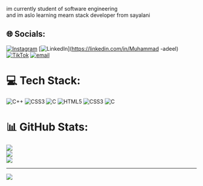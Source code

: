 
im currently student of software engineering<br>and im aslo learning mearn stack developer from sayalani


## 🌐 Socials:
[![Instagram](https://img.shields.io/badge/Instagram-%23E4405F.svg?logo=Instagram&logoColor=white)](https://instagram.com/aadeel_rajpoot) [![LinkedIn](https://img.shields.io/badge/LinkedIn-%230077B5.svg?logo=linkedin&logoColor=white)](https://linkedin.com/in/Muhammad -adeel) [![TikTok](https://img.shields.io/badge/TikTok-%23000000.svg?logo=TikTok&logoColor=white)](https://tiktok.com/@@aadeel_rajpoot) [![email](https://img.shields.io/badge/Email-D14836?logo=gmail&logoColor=white)](mailto:itxrajpoot3322@gmail.com) 

# 💻 Tech Stack:
![C++](https://img.shields.io/badge/c++-%2300599C.svg?style=for-the-badge&logo=c%2B%2B&logoColor=white) ![CSS3](https://img.shields.io/badge/css3-%231572B6.svg?style=for-the-badge&logo=css3&logoColor=white) ![C](https://img.shields.io/badge/c-%2300599C.svg?style=for-the-badge&logo=c&logoColor=white) ![HTML5](https://img.shields.io/badge/html5-%23E34F26.svg?style=for-the-badge&logo=html5&logoColor=white) ![CSS3](https://img.shields.io/badge/css3-%231572B6.svg?style=for-the-badge&logo=css3&logoColor=white) ![C](https://img.shields.io/badge/c-%2300599C.svg?style=for-the-badge&logo=c&logoColor=white)
# 📊 GitHub Stats:
![](https://github-readme-stats.vercel.app/api?username=adeel771&theme=highcontrast&hide_border=false&include_all_commits=false&count_private=false)<br/>
![](https://github-readme-streak-stats.herokuapp.com/?user=adeel771&theme=highcontrast&hide_border=false)<br/>
![](https://github-readme-stats.vercel.app/api/top-langs/?username=adeel771&theme=highcontrast&hide_border=false&include_all_commits=false&count_private=false&layout=compact)

---
[![](https://visitcount.itsvg.in/api?id=adeel771&icon=0&color=0)](https://visitcount.itsvg.in)

<!-- Proudly created with GPRM ( https://gprm.itsvg.in ) -->
